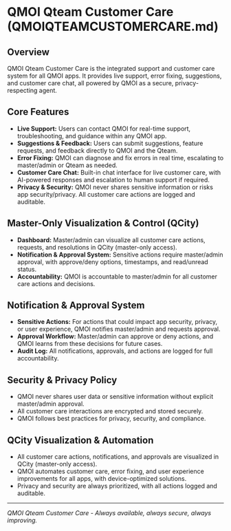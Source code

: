 # QMOI Qteam Customer Care (QMOIQTEAMCUSTOMERCARE.md)

## Overview

QMOI Qteam Customer Care is the integrated support and customer care system for all QMOI apps. It provides live support, error fixing, suggestions, and customer care chat, all powered by QMOI as a secure, privacy-respecting agent.

## Core Features

- **Live Support:** Users can contact QMOI for real-time support, troubleshooting, and guidance within any QMOI app.
- **Suggestions & Feedback:** Users can submit suggestions, feature requests, and feedback directly to QMOI and the Qteam.
- **Error Fixing:** QMOI can diagnose and fix errors in real time, escalating to master/admin or Qteam as needed.
- **Customer Care Chat:** Built-in chat interface for live customer care, with AI-powered responses and escalation to human support if required.
- **Privacy & Security:** QMOI never shares sensitive information or risks app security/privacy. All customer care actions are logged and auditable.

## Master-Only Visualization & Control (QCity)

- **Dashboard:** Master/admin can visualize all customer care actions, requests, and resolutions in QCity (master-only access).
- **Notification & Approval System:** Sensitive actions require master/admin approval, with approve/deny options, timestamps, and read/unread status.
- **Accountability:** QMOI is accountable to master/admin for all customer care actions and decisions.

## Notification & Approval System

- **Sensitive Actions:** For actions that could impact app security, privacy, or user experience, QMOI notifies master/admin and requests approval.
- **Approval Workflow:** Master/admin can approve or deny actions, and QMOI learns from these decisions for future cases.
- **Audit Log:** All notifications, approvals, and actions are logged for full accountability.

## Security & Privacy Policy

- QMOI never shares user data or sensitive information without explicit master/admin approval.
- All customer care interactions are encrypted and stored securely.
- QMOI follows best practices for privacy, security, and compliance.

## QCity Visualization & Automation

- All customer care actions, notifications, and approvals are visualized in QCity (master-only access).
- QMOI automates customer care, error fixing, and user experience improvements for all apps, with device-optimized solutions.
- Privacy and security are always prioritized, with all actions logged and auditable.

---

_QMOI Qteam Customer Care - Always available, always secure, always improving._
